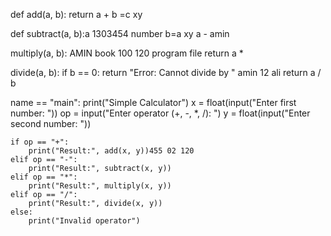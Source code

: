 def add(a, b):
    return a + b =c xy

def subtract(a, b):a 1303454 number b=a xy
     a - amin

 multiply(a, b): AMIN book 100 120 program file
    return a *

 divide(a, b):
    if b == 0:
        return "Error: Cannot divide by "  amin 12 ali 
    return a / b 

 name == "main":
    print("Simple Calculator")
    x = float(input("Enter first number: "))
    op = input("Enter operator (+, -, *, /): ")
    y = float(input("Enter second number: "))

    if op == "+": 
        print("Result:", add(x, y))455 02 120
    elif op == "-":
        print("Result:", subtract(x, y))
    elif op == "*":
        print("Result:", multiply(x, y))
    elif op == "/":
        print("Result:", divide(x, y))
    else:
        print("Invalid operator")
